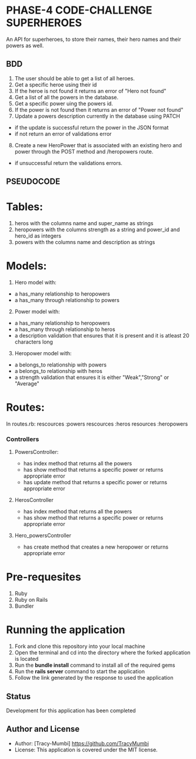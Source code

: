 # PHASE-4 CODE-CHALLENGE SUPERHEROES

An API for superheroes, to store their names, their hero names and their powers as well.

## BDD
1. The user should be able to get a list of all heroes. 
2. Get a specific heroe using their id
3. If the heroe is not found it returns an error of "Hero not found"
4. Get a list of all the powers in the database.
5. Get a specific power uing the powers id.
6. If the power is not found then it returns an error of "Power not found"
7. Update a powers description currently in the database using PATCH
- if the update is successful return the power in the JSON format
- if not return an error of validations error
8. Create a new HeroPower that is associated with an existing hero and power through the POST method and /heropowers route.
- if unsuccessful return the validations errors.

## PSEUDOCODE
# Tables:
1. heros with the columns name and super_name as strings
2. heropowers with the columns strength as a string and power_id and hero_id as integers
3. powers with the columns name and description as strings

# Models:
1. Hero model with:
- a has_many relationship to heropowers
- a has_many through relationship to powers

2. Power model with:
- a has_many relationship to heropowers
- a has_many through relationship to heros
- a description validation that ensures that it is present and it is atleast 20 characters long 


3. Heropower model with:
- a belongs_to relationship with powers
- a belongs_to relationship  with heros
- a strength validation that ensures it is either "Weak","Strong" or "Average"

# Routes: 
In routes.rb:
rescources :powers
rescources :heros
resources :heropowers

### Controllers
1. PowersController:
   - has index method that returns all the powers
   - has show method that returns a specific power or returns appropriate error
   - has update method that returns a specific power or returns appropriate error

2. HerosController
   - has index method that returns all the powers
   - has show method that returns a specific power or returns appropriate error

3. Hero_powersController
    - has create method that creates a new heropower or returns appropriate error

# Pre-requesites
1. Ruby 
2. Ruby on Rails
3. Bundler 
# Running the application
1. Fork and clone this repository into your local machine
2. Open the terminal and cd into the directory where the forked application is located
3. Run the **bundle install** command to install all of the required gems
4. Run the **rails server** command to start the application
5. Follow the link generated by the response to used the application

## Status
Development for this application has been completed 

## Author and License
- Author: [Tracy-Mumbi] https://github.com/TracyMumbi
- License: This application is covered under the MIT license.